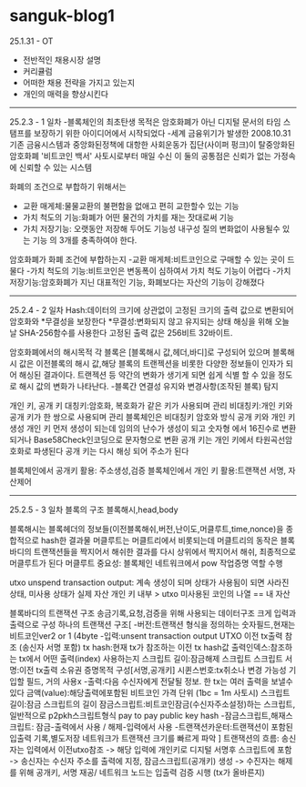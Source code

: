 # sanguk-blog1
25.1.31 - OT
 - 전반적인 채용시장 설명
 - 커리큘럼
 - 어떠한 채용 전략을 가지고 있는지
  - 개인의 매력을 향상시킨다
_____________________________________ 
25.2.3 - 1 일차
-블록체인의 최초탄생 목적은 암호화폐가 아닌 디지털 문서의 타임 스탬프를 보장하기
위한 아이디어에서 시작되었다
-세계 금융위기가 발생한 2008.10.31 기존 금융시스템과 중앙화된정책에 대항한 사회운동가 집단(사이퍼 펑크)이
탈중앙화된 암호화폐 '비트코인 백서' 사토시로부터 매일 수신
이 둘의 공통점은 신뢰가 없는 가정속에 신뢰할 수 있는 시스템

화폐의 조건으로 부합하기 위해서는
- 교환 매게체:물물교환의 불편함을 없애고 편히 교한할수 있는 기능
- 가치 척도의 기능:화폐가 어떤 물건의 가치를 재는 잣대로써 기능
- 가치 저장기능: 오랫동안 저장해 두어도 기능성 내구성 질의 변화없이 사용될수 있는 기능
의 3개를 충족하여야 한다.

암호화폐가 화폐 조건에 부합하는지
-교환 매게체:비트코인으로 구매할 수 있는 곳이 드물다
-가치 척도의 기능:비트코인은 변동폭이 심하여서 가치 척도 기능이 어렵다
-가치 저장기능:암호화폐가 지닌 대표적인 기능, 화폐보다는 자산의 기능이 강해졌다
____________________________________________________________
 25.2.4 - 2 일차
 Hash:데이터의 크기에 상관없이 고정된 크기의 출력 값으로 변환되어 암호화와 *무결성을 보장한다 *무결성:변화되지 않고 유지되는 상태
  해싱을 위해 오늘날  SHA-256함수를 사용한다 고정된 출력 값은 256비트 32바이트.

암호화폐에서의 해시목적
각 블록은 [블록해시 값,헤더,바디]로 구성되어 있으며 블록해시 값은 이전블록의 해시 값,해당 블록의 트랜젝션을 비롯한 다양한 
정보들이 인자가 되어 해싱된 결과이다.
트랜젝션 등 약간의 변화가 생기게 되면 쉽게 식별 할 수 있을 정도로 해시 값의 변화가 나타난다.
-블록간 연결성 유지와 변경사항(조작된 블록) 탐지

 개인 키, 공개 키
 대칭키:암호화, 복호화가 같은 키가 사용되며 관리
 비대칭키:개인 키와 공개 키가 한 쌍으로 사용되며 관리
 블록체인은 비대칭키 암호와 방식
 공개 키와 개인 키 생성
 개인 키 먼저 생성이 되는데 임의의 난수가 생성이 되고 숫자형 에서 16진수로 변환 되거나
 Base58Check인코딩으로 문자형으로 변환
 공개 키는 개인 키에서 타원곡선암호화로 파생된다
 공개 키는 다시 해싱 되어 주소가 된다

 블록체인에서 공개키 활용: 주소생성,검증
 블록체인에서 개인 키 활용:트랜잭션 서명, 자산제어
 _______________________________________________________________
 25.2.5 - 3 일차
 블록의 구조 블록해시,head,body


블록해시는 블록헤더의 정보들(이전블록해쉬,버전,난이도,머클루트,time,nonce)을 종합적으로 hash한 결과물
머클루트는 머클트리에서 비롯되는데 머클트리의 동작은 블록바디의 트랜잭션들을 짝지어서 해쉬한 결과를 다시 상위에서 짝지어서
해쉬, 최종적으로 머클루트가 된다
머클루트 중요성: 블록체인 네트워크에서 pow 작업증명 역할 수행

utxo unspend transaction output: 계속 생성이 되며 상태가 사용됨이 되면 사라진 상태, 미사용 상태가 실제 자산
개인 키 내부 > utxo 미사용된 코인의 나열 == 내 자산
 
 블록바디의 트랜잭션 구조 송금기록,요청,검증을 위해 사용되는 데이터구조 
 크게 입력과 출력으로 구성
 하나의 트랜잭션 구조[
 -버전:트랜잭션 형식을 정의하는 숫자필드,현재는 비트코인ver2 or 1 (4byte
 -입력:unsent transaction output UTXO 이전 tx출력 참조 (송신자 서명 포함)
      tx hash:현재 tx가 참조하는 이전 tx hash값
      출력인덱스:참조하는 tx에서 어떤 출력(index) 사용하는지
      스크립트 길이:잠금해제 스크립트
      스크립트 서명:이전 tx출력 소유권 증명목적 구성[서명,공개키]
      시퀸스번호:tx취소나 변경 가능성 기입할 필드, 거의 사용x
 -출력:다음 수신자에게 전달될 정보. 한 tx는 여러 출력을 보낼수 있다
      금액(value):해당출력에포함된 비트코인 가격 단위 (1bc = 1m 사토시)
      스크립트길이:잠금 스크립트의 길이
      잠금스크립트:비트코인잠금(수신자주소설정)하는 스크립트,일반적으로 p2pkh스크립트형식 pay to pay public key hash
 -잠금스크립트,해재스크립트: 잠금-출력에서 사용 / 해제-입력에서 사용
 -트랜잭션카운터:트랜잭션이 포함된 입출력 기록,별도저장 네트워크가 트랜잭션 크기를 빠르게 파악
  ]
트랜잭션의 흐름:
  송신자는 입력에서 이전utxo참조
  -> 해당 입력에 개인키로 디지털 서명후 스크립트에 포함
  -> 송신자는 수신자 주소를 출력에 지정, 잠금스크립트(공개키) 생성
  -> 수진자는 해제를 위해 공개키, 서명 재공/ 네트워크 노드는 입출력 검증 시행 (tx가 올바른지)
 
 
 

  

  
